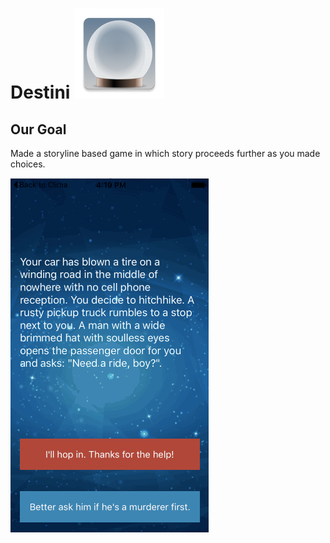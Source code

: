 # Destini ![icon](https://github.com/CoderChirag/Destini-app/blob/master/android/app/src/main/res/mipmap-xxhdpi/ic_launcher.png)

## Our Goal

Made a storyline based game in which story proceeds further as you made choices.

![Finished App](https://github.com/CoderChirag/images/blob/master/Destini.gif)
